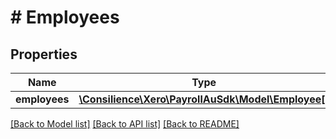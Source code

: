 # # Employees

## Properties

Name | Type | Description | Notes
------------ | ------------- | ------------- | -------------
**employees** | [**\Consilience\Xero\PayrollAuSdk\Model\Employee[]**](Employee.md) |  | [optional] 

[[Back to Model list]](../../README.md#documentation-for-models) [[Back to API list]](../../README.md#documentation-for-api-endpoints) [[Back to README]](../../README.md)


